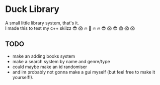 # Duck Library

A small little library system, that's it. <br>
I made this to test my c++ skilzz :sunglasses: :scream: :fire: :100: :fire: :fire: :sunglasses: :scream: :sunglasses: :scream: :scream: :scream:

## TODO
- make an adding books system
- make a search system by name and genre/type
- could maybe make an id randomiser
- and im probably not gonna make a gui myself (but feel free to make it yourself!).
